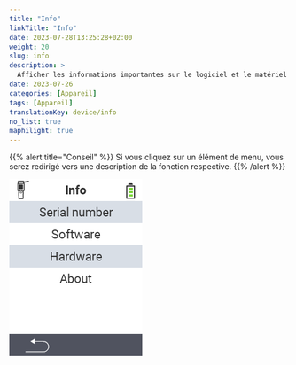 ```yaml
---
title: "Info"
linkTitle: "Info"
date: 2023-07-28T13:25:28+02:00
weight: 20
slug: info
description: >
  Afficher les informations importantes sur le logiciel et le matériel
date: 2023-07-26
categories: [Appareil]
tags: [Appareil]
translationKey: device/info
no_list: true
maphilight: true
---
```

{{% alert title="Conseil" %}}
Si vous cliquez sur un élément de menu, vous serez redirigé vers une description de la fonction respective.
{{% /alert %}}

<img src="images/menu.png" alt="VitalControl Info" title="Info" usemap="#workmap" class="maphilight" />

<map name="workmap">
  <area shape="rect" coords="2,40,238,80" alt="Numéro de série" title="Pour récupérer le numéro de série de votre appareil, cliquez ici&#10;Clic de souris : pour la documentation" href="/fr/docs/device/info/serial-number/">
  <area shape="rect" coords="2,80,238,120" alt="Logiciel" title="Les instructions pour consulter votre version de logiciel se trouvent ici&#10;Clic de souris : pour la documentation" href="/fr/docs/firmware/versions/">
  <area shape="rect" coords="2,120,238,160" alt="Matériel" title="Pour accéder aux informations matérielles de votre appareil, cliquez ici&#10;Clic de souris : pour la documentation" href="/fr/docs/device/info/hardware/">
  <area shape="rect" coords="2,160,238,200" alt="À propos" title="Consulter les informations du fournisseur&#10;Clic de souris : pour la documentation" href="/fr/docs/device/info/about/">

  <area shape="rect" coords="2,282,120,319" alt="Retour" title="Revenir au niveau précédent&#10;Clic de souris : ouvrir la documentation" href="/fr/docs/device/">
</map>
